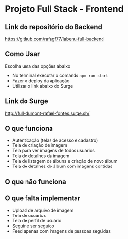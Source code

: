 # Projeto Full Stack - Frontend

## Link do repositório do Backend
https://github.com/rafagf77/labenu-full-backend

## Como Usar
Escolha uma das opções abaixo
- No terminal executar o comando `npm run start`
- Fazer o deploy da aplicação
- Utilizar o link abaixo do Surge

## Link do Surge
http://full-dumont-rafael-fontes.surge.sh/

## O que funciona
- Autenticação (telas de acesso e cadastro)
- Tela de criação de imagem
- Tela para ver imagens de todos usuários
- Tela de detalhes da imagem
- Tela de listagem de álbuns e criação de novo álbum
- Tela de detalhes do álbum com imagens contidas


## O que não funciona

## O que falta implementar
- Upload de arquivo de imagem
- Tela de usuários
- Tela de perfil de usuário
- Seguir e ser seguido
- Feed apenas com imagens de pessoas seguidas
